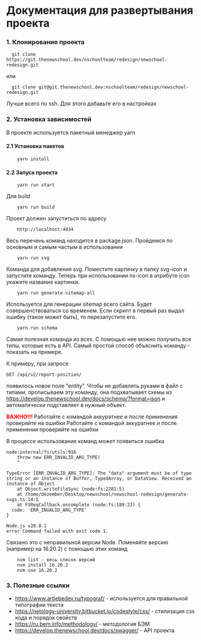 # Документация для развертывания проекта 

### 1. Клонирование проекта

```console
  git clone https://git.thenewschool.dev/nschoolteam/redesign/newschool-redesign.git
```

или 

```console
  git clone git@git.thenewschool.dev:nschoolteam/redesign/newschool-redesign.git
```

Лучше всего по ssh. Для этого добавьте его в настройках 

### 2. Установка зависимостей 

В проекте используется пакетный менеджер yarn

#### 2.1 Установка пакетов

```console
    yarn install
```

#### 2.2 Запуск проекта

```console
    yarn run start
```

Для build 

```console
    yarn run build
```

Проект должен запуститься по адресу 

```console
    http://localhost:4034
```

Весь перечень команд находится в package.json. Пройдемся по основным и самым частым в использовании 

```console
    yarn run svg
```

Команда для добавления svg. Поместите картинку в папку svg-icon и запустите команду. Теперь при использовании ns-icon в атрибуте icon укажите название картинки.

```console
    yarn run generate-sitemap-all
```

Используется для генерации sitemap всего сайта. Будет совершенствоваться со временем. Если скрипт в первый раз выдал ошибку (такое может быть), то перезапустите его.

```console
    yarn run schema
```

Самая полезная команда из всех. С помощью нее можно получить все типы, которые есть в API. Самый простой способ объяснить команду - показать на примере.

К примеру, при запросе

``` api
GET /api/v2/report-position/
```

появилось новое поле "entity". Чтобы не добавлять руками в файл с типами, прописываем эту команду, она подхватывает схемы из https://develop.thenewschool.dev/docs/schema/?format=json и автоматически подставляет в нужный объект.

<span style="color:red; font-weight:bold;">ВАЖНО!!!</span> Работайте с командой аккуратнее и после применения проверяйте на ошибки Работайте с командой аккуратнее и после применения проверяйте на ошибки

В процессе использования команд может появиться ошибка


```console
node:internal/fs/utils:916
    throw new ERR_INVALID_ARG_TYPE(
    ^

TypeError [ERR_INVALID_ARG_TYPE]: The "data" argument must be of type string or an instance of Buffer, TypedArray, or DataView. Received an instance of Object
    at Object.writeFileSync (node:fs:2281:5)
    at /home/dezember/Desktop/newschool/newschool-redesign/generate-svgs.ts:14:5
    at FSReqCallback.oncomplete (node:fs:189:23) {
  code: 'ERR_INVALID_ARG_TYPE'
}

Node.js v20.8.1
error Command failed with exit code 1.
```

Связано это с неправильной версии Node. Поменяйте версию (например на 16.20.2) с помощью этих команд 

```console
    nvm list - весь список версий 
    nvm install 16.20.2
    nvm use 16.20.2
```

### 3. Полезные ссылки

* https://www.artlebedev.ru/typograf/ - используется для правильной типографии текста 
* https://netology-university.bitbucket.io/codestyle/css/ - стилизация css кода и порядок свойств 
* https://ru.bem.info/methodology/ - методология БЭМ
* https://develop.thenewschool.dev/docs/swagger/ - API проекта
